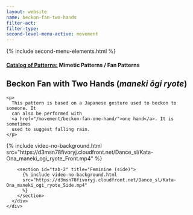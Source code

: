 ```yaml
---
layout: website
name: beckon-fan-two-hands
filter-act:
filter-type:
second-level-menu-active: movement
---
```


{% include second-menu-elements.html %}

<main class="page-content">
  <div class="text-container">
    <h4>
      <a href="/movement/">Catalog of Patterns:</a> Mimetic Patterns / Fan
      Patterns
    </h4>
    <h2>Beckon Fan with Two Hands (<em>maneki ōgi ryote</em>)</h2>

    <p>
      This pattern is based on a Japanese gesture used to beckon to someone. It
      can also be performed with
      <a href="/movement/beckon-fan-one-hand/">one hand</a>. It is sometimes
      used to suggest falling rain.
    </p>
  </div>

  <div class="tabs-container">
    <div class="tabs-container__links">
      <div class="wrapper">
        <div id="tabs"></div>
      </div>
    </div>
    <div class="tabs-container__content">
      <div class="wrapper">
        <section id="tab-1" title="Feminine (front)">
          {% include video-no-background.html
          src="https://d3msn78fivoryj.cloudfront.net/Dance_sl/Kata-Ona_maneki_ogi_ryote_Front.mp4"
          %}
        </section>

        <section id="tab-2" title="Feminine (side)">
          {% include video-no-background.html
          src="https://d3msn78fivoryj.cloudfront.net/Dance_sl/Kata-Ona_maneki_ogi_ryote_Side.mp4"
          %}
        </section>
      </div>
    </div>
  </div>
</main>
